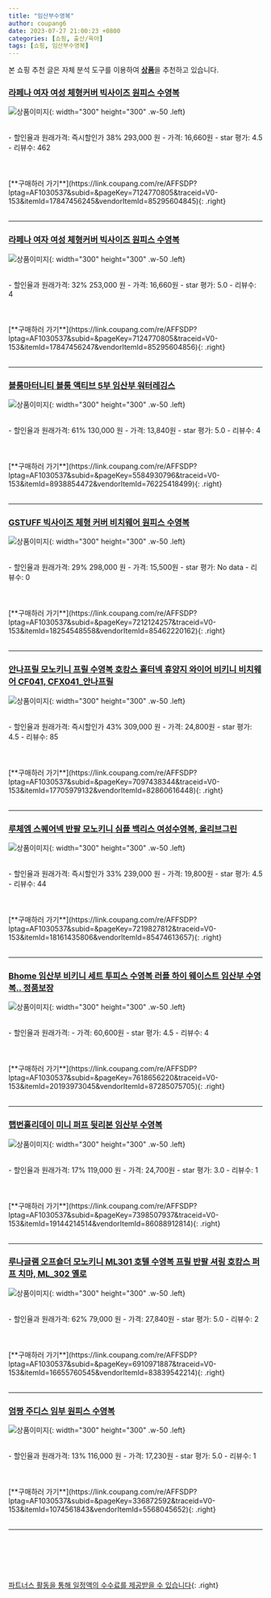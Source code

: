 ```yaml
---
title: "임산부수영복"
author: coupang6
date: 2023-07-27 21:00:23 +0800
categories: [쇼핑, 출산/육아]
tags: [쇼핑, 임산부수영복]
---
```


본 쇼핑 추천 글은 자체 분석 도구를 이용하여 [**상품**](https://link.coupang.com/a/bao1ui)을 추천하고 있습니다.

### [라페나 여자 여성 체형커버 빅사이즈 원피스 수영복](https://link.coupang.com/re/AFFSDP?lptag=AF1030537&subid=&pageKey=7124770805&traceid=V0-153&itemId=17847456245&vendorItemId=85295604845)

![상품이미지](https://thumbnail7.coupangcdn.com/thumbnails/remote/230x230ex/image/vendor_inventory/95b9/e8bb15244ba4aed438f2d9eb6487a8360b6b69a163d9c8c9939323ed8c2f.png){: width="300" height="300" .w-50 .left}


<br>
- 할인율과 원래가격: 즉시할인가 38%  293,000   원
- 가격: 16,660원
- star 평가: 4.5
- 리뷰수: 462
<br>
<br>
<br>
<br>
[**구매하러 가기**](https://link.coupang.com/re/AFFSDP?lptag=AF1030537&subid=&pageKey=7124770805&traceid=V0-153&itemId=17847456245&vendorItemId=85295604845){: .right}
<br>
<br>

---

### [라페나 여자 여성 체형커버 빅사이즈 원피스 수영복](https://link.coupang.com/re/AFFSDP?lptag=AF1030537&subid=&pageKey=7124770805&traceid=V0-153&itemId=17847456247&vendorItemId=85295604856)

![상품이미지](https://thumbnail6.coupangcdn.com/thumbnails/remote/230x230ex/image/vendor_inventory/be4e/65afd61a853efdbe06f007f92e042f5179d5eb7a8594963b3d0b42879c6e.png){: width="300" height="300" .w-50 .left}


<br>
- 할인율과 원래가격: 32%  253,000   원
- 가격: 16,660원
- star 평가: 5.0
- 리뷰수: 4
<br>
<br>
<br>
<br>
[**구매하러 가기**](https://link.coupang.com/re/AFFSDP?lptag=AF1030537&subid=&pageKey=7124770805&traceid=V0-153&itemId=17847456247&vendorItemId=85295604856){: .right}
<br>
<br>

---

### [블룸마터니티 블룸 액티브 5부 임산부 워터레깅스](https://link.coupang.com/re/AFFSDP?lptag=AF1030537&subid=&pageKey=5584930796&traceid=V0-153&itemId=8938854472&vendorItemId=76225418499)

![상품이미지](https://thumbnail10.coupangcdn.com/thumbnails/remote/230x230ex/image/rs_quotation_api/b1gwfw1l/86d4441dc3e44654a2ccb6a8f4ef60d1.jpg){: width="300" height="300" .w-50 .left}


<br>
- 할인율과 원래가격: 61%  130,000   원
- 가격: 13,840원
- star 평가: 5.0
- 리뷰수: 4
<br>
<br>
<br>
<br>
[**구매하러 가기**](https://link.coupang.com/re/AFFSDP?lptag=AF1030537&subid=&pageKey=5584930796&traceid=V0-153&itemId=8938854472&vendorItemId=76225418499){: .right}
<br>
<br>

---

### [GSTUFF 빅사이즈 체형 커버 비치웨어 원피스 수영복](https://link.coupang.com/re/AFFSDP?lptag=AF1030537&subid=&pageKey=7212124257&traceid=V0-153&itemId=18254548558&vendorItemId=85462220162)

![상품이미지](https://thumbnail10.coupangcdn.com/thumbnails/remote/230x230ex/image/vendor_inventory/0b90/823da168f3d53e497555d91d7535d54bff55210960c9aa7670b9eed31167.jpg){: width="300" height="300" .w-50 .left}


<br>
- 할인율과 원래가격: 29%  298,000   원
- 가격: 15,500원
- star 평가: No data
- 리뷰수: 0
<br>
<br>
<br>
<br>
[**구매하러 가기**](https://link.coupang.com/re/AFFSDP?lptag=AF1030537&subid=&pageKey=7212124257&traceid=V0-153&itemId=18254548558&vendorItemId=85462220162){: .right}
<br>
<br>

---

### [안나프릴 모노키니 프릴 수영복 호캉스 홀터넥 휴양지 와이어 비키니 비치웨어 CF041, CFX041_안나프릴](https://link.coupang.com/re/AFFSDP?lptag=AF1030537&subid=&pageKey=7097438344&traceid=V0-153&itemId=17705979132&vendorItemId=82860616448)

![상품이미지](https://thumbnail7.coupangcdn.com/thumbnails/remote/230x230ex/image/vendor_inventory/a945/4dd1f8e78d319701e67544ec4abf12a07d01ab165abd8fc07fdbe94c16e1.jpg){: width="300" height="300" .w-50 .left}


<br>
- 할인율과 원래가격: 즉시할인가 43%  309,000   원
- 가격: 24,800원
- star 평가: 4.5
- 리뷰수: 85
<br>
<br>
<br>
<br>
[**구매하러 가기**](https://link.coupang.com/re/AFFSDP?lptag=AF1030537&subid=&pageKey=7097438344&traceid=V0-153&itemId=17705979132&vendorItemId=82860616448){: .right}
<br>
<br>

---

### [루체엠 스퀘어넥 반팔 모노키니 심플 백리스 여성수영복, 올리브그린](https://link.coupang.com/re/AFFSDP?lptag=AF1030537&subid=&pageKey=7219827812&traceid=V0-153&itemId=18161435806&vendorItemId=85474613657)

![상품이미지](https://thumbnail7.coupangcdn.com/thumbnails/remote/230x230ex/image/vendor_inventory/d6cb/5e5e4a20e7536f945193972767de7adb4f2711fbf478f56c853ead67f2d5.png){: width="300" height="300" .w-50 .left}


<br>
- 할인율과 원래가격: 즉시할인가 33%  239,000   원
- 가격: 19,800원
- star 평가: 4.5
- 리뷰수: 44
<br>
<br>
<br>
<br>
[**구매하러 가기**](https://link.coupang.com/re/AFFSDP?lptag=AF1030537&subid=&pageKey=7219827812&traceid=V0-153&itemId=18161435806&vendorItemId=85474613657){: .right}
<br>
<br>

---

### [Bhome 임산부 비키니 세트 투피스 수영복 러플 하이 웨이스트 임산부 수영복.. 정품보장](https://link.coupang.com/re/AFFSDP?lptag=AF1030537&subid=&pageKey=7618656220&traceid=V0-153&itemId=20193973045&vendorItemId=87285075705)

![상품이미지](https://thumbnail7.coupangcdn.com/thumbnails/remote/230x230ex/image/vendor_inventory/6ee4/9070d462f21ed324c63e7f280384f3d684ddba43e052c901f88b5d743653.jpg){: width="300" height="300" .w-50 .left}


<br>
- 할인율과 원래가격: 
- 가격: 60,600원
- star 평가: 4.5
- 리뷰수: 4
<br>
<br>
<br>
<br>
[**구매하러 가기**](https://link.coupang.com/re/AFFSDP?lptag=AF1030537&subid=&pageKey=7618656220&traceid=V0-153&itemId=20193973045&vendorItemId=87285075705){: .right}
<br>
<br>

---

### [햅번홀리데이 미니 퍼프 뒷리본 임산부 수영복](https://link.coupang.com/re/AFFSDP?lptag=AF1030537&subid=&pageKey=7398507937&traceid=V0-153&itemId=19144214514&vendorItemId=86088912814)

![상품이미지](https://thumbnail9.coupangcdn.com/thumbnails/remote/230x230ex/image/vendor_inventory/c151/f5aaf42734a4bf81441770bc56bc8d52c829f6b176a6a37926d4075b9411.jpg){: width="300" height="300" .w-50 .left}


<br>
- 할인율과 원래가격: 17%  119,000   원
- 가격: 24,700원
- star 평가: 3.0
- 리뷰수: 1
<br>
<br>
<br>
<br>
[**구매하러 가기**](https://link.coupang.com/re/AFFSDP?lptag=AF1030537&subid=&pageKey=7398507937&traceid=V0-153&itemId=19144214514&vendorItemId=86088912814){: .right}
<br>
<br>

---

### [루나글램 오프숄더 모노키니 ML301 호텔 수영복 프릴 반팔 셔링 호캉스 퍼프 치마, ML_302 옐로](https://link.coupang.com/re/AFFSDP?lptag=AF1030537&subid=&pageKey=6910971887&traceid=V0-153&itemId=16655760545&vendorItemId=83839542214)

![상품이미지](https://thumbnail9.coupangcdn.com/thumbnails/remote/230x230ex/image/vendor_inventory/95fd/069da7bcdbb5812090f248efc741c0103551abaa988d6e0baa8ddac7cd98.jpg){: width="300" height="300" .w-50 .left}


<br>
- 할인율과 원래가격: 62%  79,000   원
- 가격: 27,840원
- star 평가: 5.0
- 리뷰수: 2
<br>
<br>
<br>
<br>
[**구매하러 가기**](https://link.coupang.com/re/AFFSDP?lptag=AF1030537&subid=&pageKey=6910971887&traceid=V0-153&itemId=16655760545&vendorItemId=83839542214){: .right}
<br>
<br>

---

### [엄짱 주디스 임부 원피스 수영복](https://link.coupang.com/re/AFFSDP?lptag=AF1030537&subid=&pageKey=336872592&traceid=V0-153&itemId=1074561843&vendorItemId=5568045652)

![상품이미지](https://thumbnail9.coupangcdn.com/thumbnails/remote/230x230ex/image/retail/images/2019/11/12/11/0/5c7ae06f-0121-4bc8-aa16-ceb9eaf3e1bb.jpg){: width="300" height="300" .w-50 .left}


<br>
- 할인율과 원래가격: 13%  116,000   원
- 가격: 17,230원
- star 평가: 5.0
- 리뷰수: 1
<br>
<br>
<br>
<br>
[**구매하러 가기**](https://link.coupang.com/re/AFFSDP?lptag=AF1030537&subid=&pageKey=336872592&traceid=V0-153&itemId=1074561843&vendorItemId=5568045652){: .right}
<br>
<br>

---
<br><br><br><br><br> [파트너스 활동을 통해 일정액의 수수료를 제공받을 수 있습니다](https://link.coupang.com/a/bao1ui){: .right}